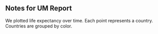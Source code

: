 ## Notes for UM Report

We plotted life expectancy over time. Each point represents a country. Countries are grouped by color.  
